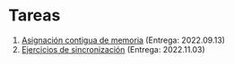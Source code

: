 # Tareas


1. [Asignación contigua de memoria](./1/README.md) (Entrega: 2022.09.13)
2. [Ejercicios de sincronización](./1/README.md) (Entrega: 2022.11.03)
<!-- 3. [La vida de un byte de datos](./3/README.md) (Entrega: 2021.xx.xx) -->
